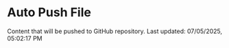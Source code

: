 # Auto Push File

Content that will be pushed to GitHub repository.
Last updated: 07/05/2025, 05:02:17 PM